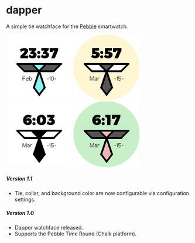 # dapper
A simple tie watchface for the [Pebble](//getpebble.com) smartwatch.

![Dapper Watchface](/resources/images/Timolawl.png "Dapper Watchface")
![Dapper Watchface](/resources/images/dapper1.png "Dapper Watchface")
![Dapper Watchface](/resources/images/dapperbw.png "Dapper Watchface")
![Dapper Watchface](/resources/images/dapper4.png "Dapper Watchface")

##### Version 1.1
- Tie, collar, and background color are now configurable via configuration settings.


##### Version 1.0
- Dapper watchface released.
- Supports the Pebble Time Round (Chalk platform).
